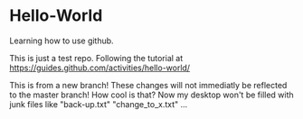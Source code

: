 # Hello-World
Learning how to use github.

This is just a test repo. Following the tutorial at https://guides.github.com/activities/hello-world/

This is from a new branch! These changes will not immediatly be reflected to the master branch! How cool is that? 
Now my desktop won't be filled with junk files like "back-up.txt" "change_to_x.txt" ... 




